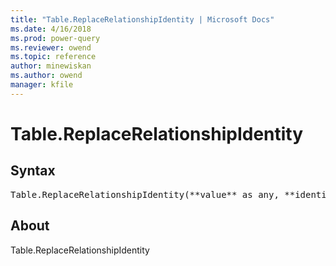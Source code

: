 ```yaml
---
title: "Table.ReplaceRelationshipIdentity | Microsoft Docs"
ms.date: 4/16/2018
ms.prod: power-query
ms.reviewer: owend
ms.topic: reference
author: minewiskan
ms.author: owend
manager: kfile
---
```

# Table.ReplaceRelationshipIdentity

## Syntax

<pre>
Table.ReplaceRelationshipIdentity(**value** as any, **identity** as text) as any
</pre>

## About
Table.ReplaceRelationshipIdentity

